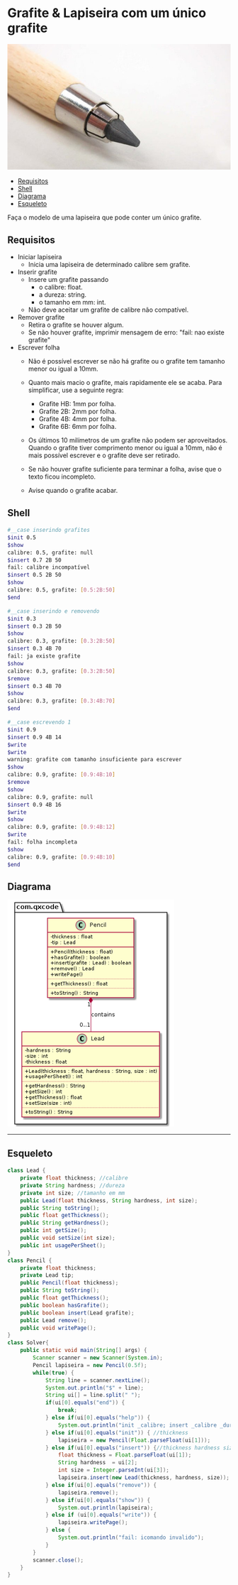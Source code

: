 # Grafite & Lapiseira com um único grafite
![](figura.jpg)

[](Solver.java)

<!--TOC_BEGIN-->
- [Requisitos](#requisitos)
- [Shell](#shell)
- [Diagrama](#diagrama)
- [Esqueleto](#esqueleto)
<!--TOC_END-->

Faça o modelo de uma lapiseira que pode conter um único grafite.

## Requisitos
- Iniciar lapiseira
    - Inicia uma lapiseira de determinado calibre sem grafite.
- Inserir grafite
    - Insere um grafite passando
        - o calibre: float.
        - a dureza: string.
        - o tamanho em mm: int.
    - Não deve aceitar um grafite de calibre não compatível.
- Remover grafite
    - Retira o grafite se houver algum.
    - Se não houver grafite, imprimir mensagem de erro: "fail: nao existe grafite"
- Escrever folha
    - Não é possível escrever se não há grafite ou o grafite tem tamanho menor ou igual a 10mm.
    - Quanto mais macio o grafite, mais rapidamente ele se acaba. Para simplificar, use a seguinte regra:
        - Grafite HB: 1mm por folha.
        - Grafite 2B: 2mm por folha.
        - Grafite 4B: 4mm por folha.
        - Grafite 6B: 6mm por folha.
        
    - Os últimos 10 milímetros de um grafite não podem ser aproveitados. Quando o grafite tiver comprimento menor ou igual a 10mm, não é mais possível escrever e o grafite deve ser retirado.
    - Se não houver grafite suficiente para terminar a folha, avise que o texto ficou incompleto.
    - Avise quando o grafite acabar.


## Shell

```bash
#__case inserindo grafites
$init 0.5
$show
calibre: 0.5, grafite: null
$insert 0.7 2B 50
fail: calibre incompatível
$insert 0.5 2B 50
$show
calibre: 0.5, grafite: [0.5:2B:50]
$end
```

```bash
#__case inserindo e removendo
$init 0.3
$insert 0.3 2B 50
$show
calibre: 0.3, grafite: [0.3:2B:50]
$insert 0.3 4B 70
fail: ja existe grafite
$show
calibre: 0.3, grafite: [0.3:2B:50]
$remove
$insert 0.3 4B 70
$show
calibre: 0.3, grafite: [0.3:4B:70]
$end
```

```bash
#__case escrevendo 1
$init 0.9
$insert 0.9 4B 14
$write
$write
warning: grafite com tamanho insuficiente para escrever
$show
calibre: 0.9, grafite: [0.9:4B:10]
$remove
$show
calibre: 0.9, grafite: null
$insert 0.9 4B 16
$write
$show
calibre: 0.9, grafite: [0.9:4B:12]
$write
fail: folha incompleta
$show
calibre: 0.9, grafite: [0.9:4B:10]
$end
```


## Diagrama

![](diagrama/diagrama.png)


***
## Esqueleto

<!--FILTER Solver.java java-->
```java
class Lead {
    private float thickness; //calibre
    private String hardness; //dureza
    private int size; //tamanho em mm
    public Lead(float thickness, String hardness, int size);
    public String toString();
    public float getThickness();
    public String getHardness();
    public int getSize();
    public void setSize(int size);
    public int usagePerSheet();
}
class Pencil {
    private float thickness;
    private Lead tip;
    public Pencil(float thickness);
    public String toString();
    public float getThickness();
    public boolean hasGrafite();
    public boolean insert(Lead grafite);
    public Lead remove();
    public void writePage();
}
class Solver{
    public static void main(String[] args) {
        Scanner scanner = new Scanner(System.in);
        Pencil lapiseira = new Pencil(0.5f);
        while(true) {
            String line = scanner.nextLine();
            System.out.println("$" + line);
            String ui[] = line.split(" ");
            if(ui[0].equals("end")) {
                break;
            } else if(ui[0].equals("help")) {
                System.out.println("init _calibre; insert _calibre _dureza _tamanho; remove; write");
            } else if(ui[0].equals("init")) { //thickness
                lapiseira = new Pencil(Float.parseFloat(ui[1]));
            } else if(ui[0].equals("insert")) {//thickness hardness size
                float thickness = Float.parseFloat(ui[1]);
                String hardness  = ui[2];
                int size = Integer.parseInt(ui[3]);
                lapiseira.insert(new Lead(thickness, hardness, size));
            } else if(ui[0].equals("remove")) {
                lapiseira.remove();
            } else if(ui[0].equals("show")) {
                System.out.println(lapiseira);
            } else if (ui[0].equals("write")) {
                lapiseira.writePage();
            } else {
                System.out.println("fail: icomando invalido");
            }
        }
        scanner.close();
    }
}
```
<!--FILTER_END-->



